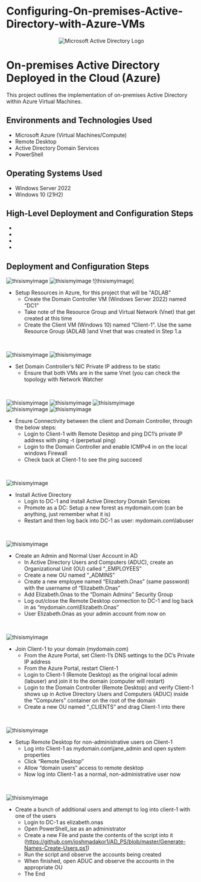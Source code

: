 # Configuring-On-premises-Active-Directory-with-Azure-VMs
<p align="center">
<img src="https://i.imgur.com/pU5A58S.png" alt="Microsoft Active Directory Logo"/>
</p>

<h1>On-premises Active Directory Deployed in the Cloud (Azure)</h1>
This project outlines the implementation of on-premises Active Directory within Azure Virtual Machines.<br />

<h2>Environments and Technologies Used</h2>

- Microsoft Azure (Virtual Machines/Compute)
- Remote Desktop
- Active Directory Domain Services
- PowerShell

<h2>Operating Systems Used </h2>

- Windows Server 2022
- Windows 10 (21H2)

<h2>High-Level Deployment and Configuration Steps</h2>

- 
- 
- 
- 

<h2>Deployment and Configuration Steps</h2>

<p>
  
![thisismyimage](https://raw.githubusercontent.com/ELIZABETHONAS/Configuring-On-premises-Active-Directory-with-Azure-VMs/main/Screenshot%202023-06-03%20at%203.26.54%20PM.jpeg?token=GHSAT0AAAAAACDPBLECI3GWCLR6SE4IY5VAZD6YGFQ)
![thisismyimage](https://github.com/ELIZABETHONAS/Configuring-On-premises-Active-Directory-with-Azure-VMs/blob/main/Screenshot%202023-06-03%20at%205.29.14%20PM.jpeg?raw=true)
![thisismyimage]

</p>
<p>

  -  Setup Resources in Azure, for this project that will be "ADLAB"
     -  Create the Domain Controller VM (Windows Server 2022) named “DC1”
     -  Take note of the Resource Group and Virtual Network (Vnet) that get created at this time
     -  Create the Client VM (Windows 10) named “Client-1”. Use the same Resource Group (ADLAB )and Vnet that was created in Step 1.a
</p>
<br />

<p>
  
![thisismyimage](https://github.com/ELIZABETHONAS/Configuring-On-premises-Active-Directory-with-Azure-VMs/blob/main/Screenshot%202023-06-03%20at%205.25.30%20PM.jpeg?raw=true)
![thisismyimage](https://github.com/ELIZABETHONAS/Configuring-On-premises-Active-Directory-with-Azure-VMs/blob/main/Screenshot%202023-06-03%20at%203.41.30%20PM.jpeg?raw=true)
</p>
<p>

  -   Set Domain Controller’s NIC Private IP address to be static
      -  Ensure that both VMs are in the same Vnet (you can check the topology with Network Watcher
</p>
<br />

<p>
  
![thisismyimage](https://github.com/ELIZABETHONAS/Configuring-On-premises-Active-Directory-with-Azure-VMs/blob/main/Screenshot%202023-06-04%20at%204.30.20%20PM.jpeg?raw=true)
![thisismyimage](https://github.com/ELIZABETHONAS/Configuring-On-premises-Active-Directory-with-Azure-VMs/blob/main/Screenshot%202023-06-03%20at%203.45.36%20PM.jpeg?raw=true)
![thisismyimage](https://github.com/ELIZABETHONAS/Configuring-On-premises-Active-Directory-with-Azure-VMs/blob/main/Screenshot%202023-06-03%20at%203.49.48%20PM.jpeg?raw=true)  
![thisismyimage](https://github.com/ELIZABETHONAS/Configuring-On-premises-Active-Directory-with-Azure-VMs/blob/main/Screenshot%202023-06-03%20at%203.53.43%20PM.jpeg?raw=true)
![thisismyimage](https://github.com/ELIZABETHONAS/Configuring-On-premises-Active-Directory-with-Azure-VMs/blob/main/Screenshot%202023-06-03%20at%203.54.19%20PM.jpeg?raw=true)
</p>
<p>

  -   Ensure Connectivity between the client and Domain Controller, through the below steps:
      - Login to Client-1 with Remote Desktop and ping DC1’s private IP address with ping -t <ip address> (perpetual ping)
      - Login to the Domain Controller and enable ICMPv4 in on the local windows Firewall
      - Check back at Client-1 to see the ping succeed

</p>
<br />

<p>
  
![thisismyimage]()
</p>
<p>
  
   -  Install Active Directory
      - Login to DC-1 and install Active Directory Domain Services
      - Promote as a DC: Setup a new forest as mydomain.com (can be anything, just remember what it is)
      - Restart and then log back into DC-1 as user: mydomain.com\labuser

</p>
<br />

<p>
  
![thisismyimage]()
</p>
<p>

  -   Create an Admin and Normal User Account in AD
      - In Active Directory Users and Computers (ADUC), create an Organizational Unit (OU) called “_EMPLOYEES”
      - Create a new OU named “_ADMINS”
      - Create a new employee named “Elizabeth.Onas” (same password) with the username of “Elizabeth.Onas”
      - Add Elizabeth.Onas to the “Domain Admins” Security Group
      - Log out/close the Remote Desktop connection to DC-1 and log back in as “mydomain.com\Elizabeth.Onas”
      - User Elizabeth.Onas as your admin account from now on

</p>
<br />

<p>
  
![thisismyimage]()
</p>
<p>

 -   Join Client-1 to your domain (mydomain.com)
      - From the Azure Portal, set Client-1’s DNS settings to the DC’s Private IP address
      - From the Azure Portal, restart Client-1
      - Login to Client-1 (Remote Desktop) as the original local admin (labuser) and join it to the domain (computer will restart)
      - Login to the Domain Controller (Remote Desktop) and verify Client-1 shows up in Active Directory Users and Computers (ADUC) inside the “Computers”                  container on the root of the domain
      - Create a new OU named “_CLIENTS” and drag Client-1 into there

</p>
<br />

<p>
  
![thisismyimage]()
</p>
<p>

 -   Setup Remote Desktop for non-administrative users on Client-1
     - Log into Client-1 as mydomain.com\jane_admin and open system properties
     - Click “Remote Desktop”
     - Allow “domain users” access to remote desktop
     - Now log into Client-1 as a normal, non-administrative user now

</p>
<br />

<p>
  
![thisismyimage]()
</p>
<p>

 -   Create a bunch of additional users and attempt to log into client-1 with one of the users
     - Login to DC-1 as elizabeth.onas
     - Open PowerShell_ise as an administrator
     - Create a new File and paste the contents of the script into it (https://github.com/joshmadakor1/AD_PS/blob/master/Generate-Names-Create-Users.ps1)
     - Run the script and observe the accounts being created
     - When finished, open ADUC and observe the accounts in the appropriate OU
     - The End

</p>
<br />
